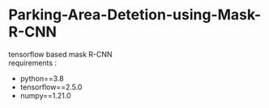 # Parking-Area-Detetion-using-Mask-R-CNN
tensorflow based mask R-CNN  
requirements :  
- python==3.8
- tensorflow==2.5.0
- numpy==1.21.0
